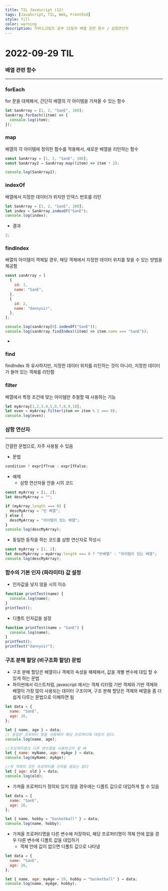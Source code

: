 ```yaml
---
title: TIL Javascript (12)
tags: [JavaScript, TIL, Web, FrontEnd]
style: fill
color: warning
description: 자바스크립트 공부 12일차 배열 관련 함수 / 삼항연산자
---
```


# 2022-09-29 TIL

### 배열 관련 함수

---

### forEach

for 문을 대체해서, 간단히 배열의 각 아이템을 가져올 수 있는 함수

```jsx
let SanArray = [1, 2, "SanE", 100];
SanArray.forEach((item) => {
  console.log(item);
});
```

### map

배열의 각 아이템에 정의한 함수를 적용해서, 새로운 배열을 리턴하는 함수

```jsx
const SanArray = [1, 2, "SanE", 100];
const SanArray2 = SanArray.map((item) => item * 2);

console.log(SanArray2);
```

### indexOf

배열에서 지정한 데이터가 위치한 인덱스 번호를 리턴

```jsx
let SanArray = [1, 2, "SanE", 100];
let index = SanArray.indexOf("SanE");
console.log(index);
```

- 결과

```jsx
2;
```

### findIndex

배열의 아이템이 객체일 경우, 해당 객체에서 지정한 데이터 위치를 찾을 수 있는 방법을 제공함

```jsx
const sanArray = [
  {
    id: 1,
    name: "SanE",
  },
  {
    id: 2,
    name: "dannysir",
  },
];

console.log(sanArray[0].indexOf("SanE"));
console.log(sanArray.findIndex((item) => item.name === "SanE"));
```

-

### find

findIndex 와 유사하지만, 지정한 데이터 위치를 리턴하는 것이 아니라, 지정한 데이터가 들어 있는 객체를 리턴함

### filter

배열에서 특정 조건에 맞는 아이템만 추철할 때 사용하는 기능

```jsx
let myArray[1,2,3,4,5,6,7,8,9,10];
let even = myArray.filter(item => item % 2 === 0);
console.log(even);
```

### 삼항 연산자

---

간결한 문법으로, 자주 사용될 수 있음

- 문법

```jsx
condition ? exprIfTrue : exprIfFalse;
```

- 예제
  - 삼항 연산자들 안쓸 시의 코드

```jsx
const myArray = [1, 2];
let descMyArray = "";

if (myArray.length === 0) {
  descMyArray = "빈 배열";
} else {
  descMyArray = "아이템이 있는 배열";
}
console.log(descMyArray);
```

- 동일한 동작을 하는 코드를 삼항 연산자로 작성시

```jsx
const myArray = [1, 2];
let descMyArray = myArray.length === 0 ? "빈배열" : "아이템이 있는 배열";
console.log(descMyArray);
```

### 함수의 기본 인자 (파라미터) 값 설정

- 인자값을 넣지 않을 시의 이슈

```jsx
function printTest(name) {
  console.log(name);
}
printTest();
```

- 디폴트 인자값을 설정

```jsx
function printTest(name = "SanE") {
  console.log(name);
}
printTest();
printTest("dannysir");
```

### 구조 분해 할당 (비구조화 할당) 문법

- 구조 분해 할당은 배열이나 객체의 속성을 해체해서, 값을 개별 변수에 대입 할 수 있게 하는 문법
- 파이썬에서 리스트처럼, javascript 에서는 객체 리터럴 기반 객체와 기반 객체와 배열이 가장 많이 사용되는 데이터 구조이며, 구조 분해 할당은 객체와 배열을 좀 더 쉽게 다루는 문법으로 이해하면 됨

```jsx
let data = {
  name: "SanE",
  age: 26,
};

let { name, age } = data;
// 동일한 프로퍼티 명을 사용해야 해당 프로퍼티에 대입이 된다.
console.log(name, age);

//프로퍼티명과 다른 변수명을 사용하고자 할 때
let { name: myName, age: myAge } = data;
console.log(myName, myAge);

//꼭 객체의 모든 프로퍼티를 가져올 필요는 없다
let { age: old } = data;
console.log(old);
```

- 가져올 프로퍼티가 정의되 있지 않을 경우에는 디폴트 값으로 대입하게 할 수 있음

```jsx
let data = {
  name: "SanE",
  age: 26,
};

let { name, hobby = "basketball" } = data;
console.log(name, hobby);
```

- 가져올 프로퍼티명을 다른 변수에 저장하되, 해당 프로퍼티명이 객체 안에 없을 경우 다른 변수에 디폴트 값을 대입하기
  - 객체 안에 값이 없으면 디폴트 값으로 나타냄

```jsx
let data = {
  name: "SanE",
  age: 26,
};

let { name, age: myAge = 20, hobby = "basketball" } = data;
console.log(name, myAge, hobby);
```

